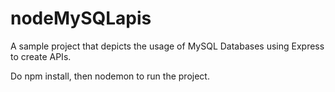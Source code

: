 # nodeMySQLapis
A sample project that depicts the usage of MySQL Databases using Express to create APIs.


Do npm install, then nodemon to run the project.
